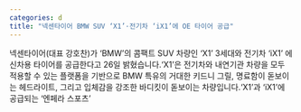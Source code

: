 ```yaml
---
categories: d
title: "넥센타이어 BMW SUV ‘X1’·전기차 ‘iX1’에 OE 타이어 공급"
---
```

넥센타이어(대표 강호찬)가 &lsquo;BMW&rsquo;의 콤팩트 SUV 차량인 &lsquo;X1&rsquo; 3세대와 전기차 &lsquo;iX1&rsquo; 에 신차용 타이어를 공급한다고 26일 밝혔습니다.&lsquo;X1&rsquo;은 전기차와 내연기관 차량을 모두 적용할 수 있는 플랫폼을 기반으로 BMW 특유의 거대한 키드니 그릴, 명료함이 돋보이는 헤드라이트, 그리고 입체감을 강조한 바디킷이 돋보이는 차량입니다.&lsquo;X1&rsquo;과 &lsquo;iX1&rsquo;에 공급되는 &lsquo;엔페라 스포츠&rsquo;
